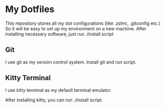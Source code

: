 # My Dotfiles

This repository stores all my dot configurations (like .zshrc, .gitconfig etc.)
So it will be easy to set up my environment on a new machine.
After installing necessary software, just run ./install script

## Git

I use git as my version control system. Install git and run script.

## Kitty Terminal

I use kitty terminal as my default terminal emulator.

After installing kitty, you can run ./install script.
